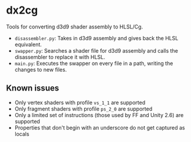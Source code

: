 # dx2cg
Tools for converting d3d9 shader assembly to HLSL/Cg.
- `disassembler.py`: Takes in d3d9 assembly and gives back the HLSL equivalent.
- `swapper.py`: Searches a shader file for d3d9 assembly and calls the disassembler to replace it with HLSL.
- `main.py`: Executes the swapper on every file in a path, writing the changes to new files.

## Known issues
- Only vertex shaders with profile `vs_1_1` are supported
- Only fragment shaders with profile `ps_2_0` are supported
- Only a limited set of instructions (those used by FF and Unity 2.6) are supported
- Properties that don't begin with an underscore do not get captured as locals
